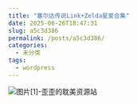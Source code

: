```yaml
---
title: "塞尔达传说Link+Zelda星爱合集"
date: 2025-06-26T18:47:31
slug: a5c3d386
permalink: /posts/a5c3d386/
categories:
  - 未分类
tags:
  - wordpress
---
```


![图片[1]-歪歪的耽美资源站](/images/wp/a5c3d386-a09067cd.jpg)
